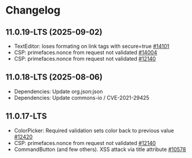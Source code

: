 # Changelog

## 11.0.19-LTS (2025-09-02)

- TextEditor: loses formating on link tags with secure=true [\#14101](https://github.com/primefaces/primefaces/issues/14101)
- CSP: primefaces.nonce from request not validated [\#14004](https://github.com/primefaces/primefaces/issues/14004)
- CSP: primefaces.nonce from request not validated [\#12140](https://github.com/primefaces/primefaces/issues/12140)

## 11.0.18-LTS (2025-08-06)

- Dependencies: Update org.json:json
- Dependencies: Update commons-io / CVE-2021-29425

## 11.0.17-LTS

- ColorPicker: Required validation sets color back to previous value [\#12420](https://github.com/primefaces/primefaces/issues/12420)
- CSP: primefaces.nonce from request not validated [\#12140](https://github.com/primefaces/primefaces/issues/12140)
- CommandButton (and few others). XSS attack via title attribute [\#10578](https://github.com/primefaces/primefaces/issues/10578)
